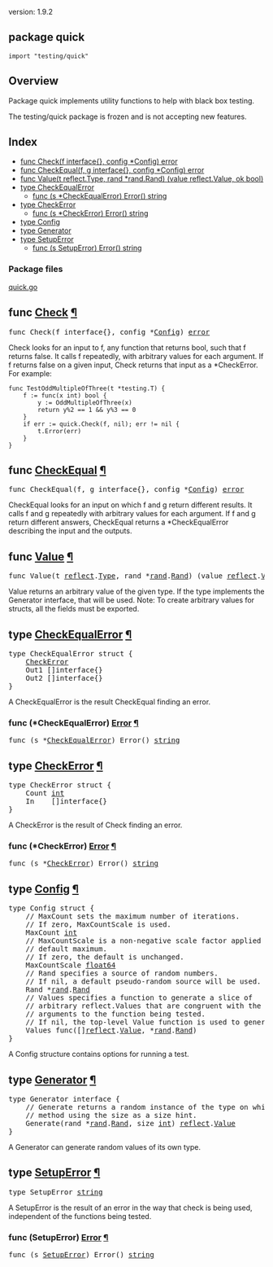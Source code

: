 version: 1.9.2
## package quick

  `import "testing/quick"`

## Overview

Package quick implements utility functions to help with black box testing.

The testing/quick package is frozen and is not accepting new features.

## Index

- [func Check(f interface{}, config *Config) error](#Check)
- [func CheckEqual(f, g interface{}, config *Config) error](#CheckEqual)
- [func Value(t reflect.Type, rand *rand.Rand) (value reflect.Value, ok bool)](#Value)
- [type CheckEqualError](#CheckEqualError)
  - [func (s *CheckEqualError) Error() string](#CheckEqualError.Error)
- [type CheckError](#CheckError)
  - [func (s *CheckError) Error() string](#CheckError.Error)
- [type Config](#Config)
- [type Generator](#Generator)
- [type SetupError](#SetupError)
  - [func (s SetupError) Error() string](#SetupError.Error)

### Package files
 [quick.go](//github.com/golang/go/blob/2ea7d3461bb41d0ae12b56ee52d43314bcdb97f9/src/testing/quick/quick.go)

<h2 id="Check">func <a href="//github.com/golang/go/blob/2ea7d3461bb41d0ae12b56ee52d43314bcdb97f9/src/testing/quick/quick.go#L252">Check</a>
    <a href="#Check">¶</a></h2>
<pre>func Check(f interface{}, config *<a href="#Config">Config</a>) <a href="/builtin/#error">error</a></pre>

Check looks for an input to f, any function that returns bool, such that f
returns false. It calls f repeatedly, with arbitrary values for each argument.
If f returns false on a given input, Check returns that input as a *CheckError.
For example:

    func TestOddMultipleOfThree(t *testing.T) {
    	f := func(x int) bool {
    		y := OddMultipleOfThree(x)
    		return y%2 == 1 && y%3 == 0
    	}
    	if err := quick.Check(f, nil); err != nil {
    		t.Error(err)
    	}
    }

<h2 id="CheckEqual">func <a href="//github.com/golang/go/blob/2ea7d3461bb41d0ae12b56ee52d43314bcdb97f9/src/testing/quick/quick.go#L291">CheckEqual</a>
    <a href="#CheckEqual">¶</a></h2>
<pre>func CheckEqual(f, g interface{}, config *<a href="#Config">Config</a>) <a href="/builtin/#error">error</a></pre>

CheckEqual looks for an input on which f and g return different results. It
calls f and g repeatedly with arbitrary values for each argument. If f and g
return different answers, CheckEqual returns a *CheckEqualError describing the
input and the outputs.

<h2 id="Value">func <a href="//github.com/golang/go/blob/2ea7d3461bb41d0ae12b56ee52d43314bcdb97f9/src/testing/quick/quick.go#L49">Value</a>
    <a href="#Value">¶</a></h2>
<pre>func Value(t <a href="/reflect/">reflect</a>.<a href="/reflect/#Type">Type</a>, rand *<a href="/math/rand/">rand</a>.<a href="/math/rand/#Rand">Rand</a>) (value <a href="/reflect/">reflect</a>.<a href="/reflect/#Value">Value</a>, ok <a href="/builtin/#bool">bool</a>)</pre>

Value returns an arbitrary value of the given type. If the type implements the
Generator interface, that will be used. Note: To create arbitrary values for
structs, all the fields must be exported.

<h2 id="CheckEqualError">type <a href="//github.com/golang/go/blob/2ea7d3461bb41d0ae12b56ee52d43314bcdb97f9/src/testing/quick/quick.go#L227">CheckEqualError</a>
    <a href="#CheckEqualError">¶</a></h2>
<pre>type CheckEqualError struct {
    <a href="#CheckError">CheckError</a>
<span id="CheckEqualError.Out1"></span>    Out1 []interface{}
<span id="CheckEqualError.Out2"></span>    Out2 []interface{}
}</pre>

A CheckEqualError is the result CheckEqual finding an error.

<h3 id="CheckEqualError.Error">func (*CheckEqualError) <a href="//github.com/golang/go/blob/2ea7d3461bb41d0ae12b56ee52d43314bcdb97f9/src/testing/quick/quick.go#L233">Error</a>
    <a href="#CheckEqualError.Error">¶</a></h3>
<pre>func (s *<a href="#CheckEqualError">CheckEqualError</a>) Error() <a href="/builtin/#string">string</a></pre>


<h2 id="CheckError">type <a href="//github.com/golang/go/blob/2ea7d3461bb41d0ae12b56ee52d43314bcdb97f9/src/testing/quick/quick.go#L217">CheckError</a>
    <a href="#CheckError">¶</a></h2>
<pre>type CheckError struct {
<span id="CheckError.Count"></span>    Count <a href="/builtin/#int">int</a>
<span id="CheckError.In"></span>    In    []interface{}
}</pre>

A CheckError is the result of Check finding an error.

<h3 id="CheckError.Error">func (*CheckError) <a href="//github.com/golang/go/blob/2ea7d3461bb41d0ae12b56ee52d43314bcdb97f9/src/testing/quick/quick.go#L222">Error</a>
    <a href="#CheckError.Error">¶</a></h3>
<pre>func (s *<a href="#CheckError">CheckError</a>) Error() <a href="/builtin/#string">string</a></pre>


<h2 id="Config">type <a href="//github.com/golang/go/blob/2ea7d3461bb41d0ae12b56ee52d43314bcdb97f9/src/testing/quick/quick.go#L167">Config</a>
    <a href="#Config">¶</a></h2>
<pre>type Config struct {
<span id="Config.MaxCount"></span>    <span class="comment">// MaxCount sets the maximum number of iterations.</span>
    <span class="comment">// If zero, MaxCountScale is used.</span>
    MaxCount <a href="/builtin/#int">int</a>
<span id="Config.MaxCountScale"></span>    <span class="comment">// MaxCountScale is a non-negative scale factor applied to the</span>
    <span class="comment">// default maximum.</span>
    <span class="comment">// If zero, the default is unchanged.</span>
    MaxCountScale <a href="/builtin/#float64">float64</a>
<span id="Config.Rand"></span>    <span class="comment">// Rand specifies a source of random numbers.</span>
    <span class="comment">// If nil, a default pseudo-random source will be used.</span>
    Rand *<a href="/math/rand/">rand</a>.<a href="/math/rand/#Rand">Rand</a>
<span id="Config.Values"></span>    <span class="comment">// Values specifies a function to generate a slice of</span>
    <span class="comment">// arbitrary reflect.Values that are congruent with the</span>
    <span class="comment">// arguments to the function being tested.</span>
    <span class="comment">// If nil, the top-level Value function is used to generate them.</span>
    Values func([]<a href="/reflect/">reflect</a>.<a href="/reflect/#Value">Value</a>, *<a href="/math/rand/">rand</a>.<a href="/math/rand/#Rand">Rand</a>)
}</pre>

A Config structure contains options for running a test.

<h2 id="Generator">type <a href="//github.com/golang/go/blob/2ea7d3461bb41d0ae12b56ee52d43314bcdb97f9/src/testing/quick/quick.go#L13">Generator</a>
    <a href="#Generator">¶</a></h2>
<pre>type Generator interface {
    <span class="comment">// Generate returns a random instance of the type on which it is a</span>
    <span class="comment">// method using the size as a size hint.</span>
    Generate(rand *<a href="/math/rand/">rand</a>.<a href="/math/rand/#Rand">Rand</a>, size <a href="/builtin/#int">int</a>) <a href="/reflect/">reflect</a>.<a href="/reflect/#Value">Value</a>
}</pre>

A Generator can generate random values of its own type.

<h2 id="SetupError">type <a href="//github.com/golang/go/blob/2ea7d3461bb41d0ae12b56ee52d43314bcdb97f9/src/testing/quick/quick.go#L212">SetupError</a>
    <a href="#SetupError">¶</a></h2>
<pre>type SetupError <a href="/builtin/#string">string</a></pre>

A SetupError is the result of an error in the way that check is being used,
independent of the functions being tested.

<h3 id="SetupError.Error">func (SetupError) <a href="//github.com/golang/go/blob/2ea7d3461bb41d0ae12b56ee52d43314bcdb97f9/src/testing/quick/quick.go#L214">Error</a>
    <a href="#SetupError.Error">¶</a></h3>
<pre>func (s <a href="#SetupError">SetupError</a>) Error() <a href="/builtin/#string">string</a></pre>



